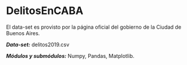# DelitosEnCABA

El data-set es provisto por la página oficial del gobierno de la Ciudad de Buenos Aires. 

***Data-set:*** delitos2019.csv

***Módulos y submódulos:*** Numpy, Pandas, Matplotlib.
